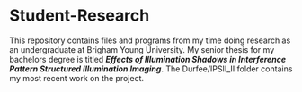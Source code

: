 # Student-Research
This repository contains files and programs from my time doing research as an undergraduate at Brigham Young University. My senior thesis for my bachelors degree is titled __*Effects of Illumination Shadows in Interference Pattern Structured Illumination Imaging*__. The Durfee/IPSII_II folder contains my most recent work on the project.
